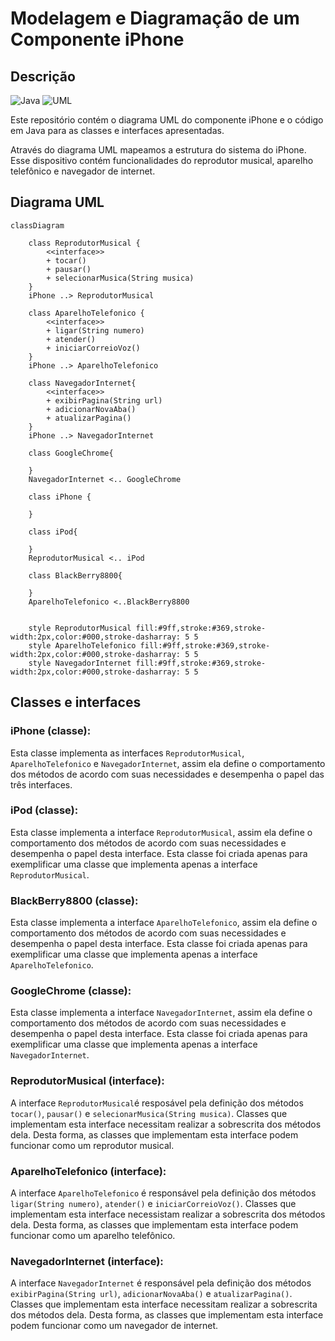 # Modelagem e Diagramação de um Componente iPhone

## Descrição
![Java](https://img.shields.io/badge/java-%23ED8B00.svg?style=for-the-badge&logo=openjdk&logoColor=white) ![UML](https://img.shields.io/badge/UML-FABD14.svg?style=for-the-badge&logo=UML&logoColor=black)

Este repositório contém o diagrama UML do componente iPhone e o código em Java para as classes e interfaces apresentadas.

Através do diagrama UML mapeamos a estrutura do sistema do iPhone. Esse dispositivo contém funcionalidades do reprodutor musical, aparelho telefônico e navegador de internet.


## Diagrama UML

```mermaid
classDiagram

    class ReprodutorMusical {
        <<interface>>
        + tocar()
        + pausar()
        + selecionarMusica(String musica)
    }
    iPhone ..> ReprodutorMusical 
    
    class AparelhoTelefonico {
        <<interface>>
        + ligar(String numero) 
        + atender() 
        + iniciarCorreioVoz()
    }
    iPhone ..> AparelhoTelefonico 

    class NavegadorInternet{
        <<interface>>
        + exibirPagina(String url) 
        + adicionarNovaAba()
        + atualizarPagina()
    }
    iPhone ..> NavegadorInternet

    class GoogleChrome{

    }
    NavegadorInternet <.. GoogleChrome

    class iPhone {

    }

    class iPod{

    }
    ReprodutorMusical <.. iPod

    class BlackBerry8800{

    }
    AparelhoTelefonico <..BlackBerry8800
    

    style ReprodutorMusical fill:#9ff,stroke:#369,stroke-width:2px,color:#000,stroke-dasharray: 5 5
    style AparelhoTelefonico fill:#9ff,stroke:#369,stroke-width:2px,color:#000,stroke-dasharray: 5 5
    style NavegadorInternet fill:#9ff,stroke:#369,stroke-width:2px,color:#000,stroke-dasharray: 5 5
```

## Classes e interfaces

### iPhone (classe):

Esta classe implementa as interfaces `ReprodutorMusical`, `AparelhoTelefonico` e `NavegadorInternet`, assim ela define o comportamento dos métodos de acordo com suas necessidades e desempenha o papel das três interfaces.

### iPod (classe):

Esta classe implementa a interface `ReprodutorMusical`, assim ela define o comportamento dos métodos de acordo com suas necessidades e desempenha o papel desta interface. Esta classe foi criada apenas para exemplificar uma classe que implementa apenas a interface `ReprodutorMusical`.

### BlackBerry8800 (classe):

Esta classe implementa a interface `AparelhoTelefonico`, assim ela define o comportamento dos métodos de acordo com suas necessidades e desempenha o papel desta interface. Esta classe foi criada apenas para exemplificar uma classe que implementa apenas a interface `AparelhoTelefonico`.

### GoogleChrome (classe):

Esta classe implementa a interface `NavegadorInternet`, assim ela define o comportamento dos métodos de acordo com suas necessidades e desempenha o papel desta interface. Esta classe foi criada apenas para exemplificar uma classe que implementa apenas a interface `NavegadorInternet`.

### ReprodutorMusical (interface):

A interface `ReprodutorMusical`é resposável pela definição dos métodos `tocar()`, `pausar()` e `selecionarMusica(String musica)`. Classes que implementam esta interface necessitam realizar a sobrescrita dos métodos dela. Desta forma, as classes que implementam esta interface podem funcionar como um reprodutor musical.

### AparelhoTelefonico (interface):

A interface `AparelhoTelefonico` é responsável pela definição dos métodos `ligar(String numero)`, `atender()` e `iniciarCorreioVoz()`. Classes que implementam esta interface necessistam realizar a sobrescrita dos métodos dela. Desta forma, as classes que implementam esta interface podem funcionar como um aparelho telefônico.

### NavegadorInternet (interface):

A interface `NavegadorInternet` é responsável pela definição dos métodos `exibirPagina(String url)`, `adicionarNovaAba()` e `atualizarPagina()`. Classes que implementam esta interface necessitam realizar a sobrescrita dos métodos dela. Desta forma, as classes que implementam esta interface podem funcionar como um navegador de internet.




